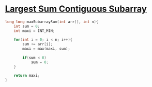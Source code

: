 # [Largest Sum Contiguous Subarray](https://practice.geeksforgeeks.org/problems/kadanes-algorithm-1587115620/)

```cpp
long long maxSubarraySum(int arr[], int n){
    int sum = 0;
    int maxi = INT_MIN;
    
    for(int i = 0; i < n; i++){
        sum += arr[i];
        maxi = max(maxi, sum);
        
        if(sum < 0)
            sum = 0;
    }
    
    return maxi;
}
```